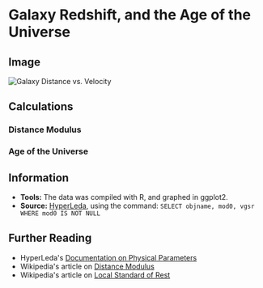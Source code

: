 # Galaxy Redshift, and the Age of the Universe

## Image

![Galaxy Distance vs. Velocity](https://raw.githubusercontent.com/zonination/galaxies/master/galaxies.png)

## Calculations

### Distance Modulus

### Age of the Universe

## Information

* **Tools:** The data was compiled with R, and graphed in ggplot2.
* **Source:** [HyperLeda](http://leda.univ-lyon1.fr/leda/fullsql.html), using the command: `SELECT objname, mod0, vgsr WHERE mod0 IS NOT NULL`

## Further Reading

* HyperLeda's [Documentation on Physical Parameters](http://leda.univ-lyon1.fr/leda/table.html)
* Wikipedia's article on [Distance Modulus](https://en.wikipedia.org/wiki/Distance_modulus)
* Wikipedia's article on [Local Standard of Rest](https://en.wikipedia.org/wiki/Local_standard_of_rest)

